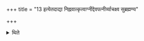 +++
title = "13 इत्येतदाद्या निह्नवात्कृत्वाग्नीद्देवपत्नीर्व्याचक्ष्व सुब्रह्मण्य"

+++

<details><summary>थिते</summary>

इत्येतदाद्या निह्नवात्कृत्वाग्नीद्देवपत्नीर्व्याचक्ष्व सुब्रह्मण्य सुब्रह्मण्यामाह्वयेति १३
</details>
